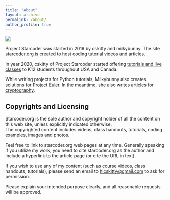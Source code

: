 ```yaml
---
title: "About"
layout: archive
permalink: /about/
author_profile: true
---
```


![](https://avatars3.githubusercontent.com/u/19498807?s=460&v=4)

Project Starcoder was started in 2019 by cskitty and milkybunny.  The site starcoder.org is created to host coding tutorial videos and articles.

In year 2020, cskitty of Project Starcoder started offering [tutorials and live classes](/tutorials/) to K12 students throughout USA and Canada.  

While writing projects for Python tutorials, Milkybunny also creates solutions for [Project Euler](/tags/math/). In the meantime,  she also writes articles for [cryptography](/tags/cryptography/).

## Copyrights and Licensing

Starcoder.org is the sole author and copyright holder of all the content on this web site, unless explicitly indicated otherwise.  
The copyrighted content includes videos, class handouts, tutorials, coding examples, images and photos.

Feel free to link to starcoder.org web pages at any time.  Generally speaking if you utilize my work, you need to cite starcoder.org as the author and include a hyperlink to the article page (or cite the URL in text).  

If you wish to use any of my content (such as course videos, class handouts, tutorials), please send an email to [hicskitty@gmail.com](mailto:hicskitty@gmail.com)  to ask for permission.  

Please explain your intended purpose clearly, and all reasonable requests will be approved.
